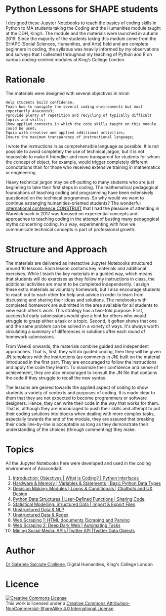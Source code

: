 # Python Lessons for SHAPE students
I designed these Jupyter Notebooks to teach the basics of coding skills in Python to MA students taking the Coding and the Humanities module taught at the DDH, King’s. The module and the materials were launched in autumn 2019. Since the majority of the students taking this module come from the SHAPE (Social Sciences, Humanities, and Arts) field and are complete beginners in coding, the syllabus was heavily informed by my observations and surveys that I collected throughout my teaching of Python and R on various coding-centred modules at King’s College London.

# Rationale
The materials were designed with several objectives in mind:

    Help students build confidence;
    Teach hwo to navigate the several coding environments but most importantly Anaconda3;
    Pprovide plenty of repetition and recycling of typically difficult topics and skills;
    Show applied contexts in which the code skills taught on this module could be used;
    Equip with creative and applied additional activities;
    Ensure the maximum transparency of instructional language;

I wrote the instructions in as comprehensible language as possible. It is not possible to avoid completely the use of technical jargon, but it is not impossible to make it friendlier and more transparent for students for whom the concept of object, for example, would trigger completely different connotations than for those who received extensive training in mathematics or engineering.

Heavy technical jargon may be off-putting to many students who are just beginning to take their first steps in coding. The mathematical pedagogical foundations of teaching coding and programming have been extensively questioned on the technical programmes. So why would we want to continue estranging humanities-oriented students? The wonderful [international conference CONSTRUIT](http://construit.org/conference/) that I had the pleasure of attending in Warwick back in 2017 was focused on experiential concepts and approaches to teaching coding in the attempt of busting many pedagogical myths concerning coding. In a way, experimenting with how we communicate technical concepts is part of professional growth.

# Structure and Approach
The materials are delivered as interactive Jupyter Notebooks structured around 10 lessons. Each lesson contains key materials and additional exercises. While I teach the key materials in a guided way, which means that students will do exercises as they follow my instructions in class, the additional activities are meant to be completed independently. I assign these extra materials as voluntary homework, but I also encourage students to reach out to each other for help and advice in order to learn from discussing and sharing their ideas and solutions. The notebooks with completed homework are submitted in the area available for all students to view each other’s work. This strategy has a two-fold purpose. First, successful early submissions would give a hint for others who would struggle to grasp either a task or a topic. Second, it goften shows that one and the same problem can be solved in a variety of ways. It's always worth circulating a summary of differences in solutions after each round of homework submissions.

From Week6 onwards, the materials combine guided and independent approaches. That is, first, they will do guided coding, then they will be given JN templates with the instructions (as comments in JN) built on the material introduced in the first part. They are encouraged to follow the instructions and apply the code they learnt. To maximize their confidence and sense of achievement, they are also encouraged to consult the JN file that contains the code if they struggle to recall the new syntax.

The lessons are geared towards the applied aspect of coding to show students a variety of contexts and purposes of coding. It is made clear to them that they are not expected to become programmers or software designers. Hence, they can write their code in the way that works for them. That is, although they are encouraged to push their skills and attempt to put their coding solutions into blocks when dealing with more complex tasks, especially towards the end of the module, they are assured that breaking their code line-by-line is acceptable as long as they demonstrate their understanding of the choices (through commenting) they make.

# Topics
All the Jupyter Notebooks here were developed and used in the coding environment of Anaconda3.

1. [Introduction: Objectives | What is Coding? | Python Interfaces](./01_Week1_Slides%20%26%20JN)
2. [Hardware & Memory | Variables & Statements | Basic Python Data Types](./02_Week2_JN%20%26%20images)
3. [Decision Making: Modules | Loops & Conditionals | Chatbots and UX Design](./03_Week3_JN%20%26%20images)
4. [Python Data Structures | User-Defined Functions | Sharing Code](./04_Week4_JN_Images%20%26%20Py%20Scripts)
5. [Statistical Modelling: Structured Data | Import & Export Files](./05_Week5_JN_Images%20%26%20Excel)
6. [Unstructured Data & NLP](./06_Week6_JN_Txt%20files_Images)
7. [Unstructured Data & Regex](./07_Week7_JN_Txt%20files)
8. [Web Scraping 1: HTML documents |Scraping and Parsing](./08_Week8_Slides_JN_Images)
9. [Web Scraping 2: Deep Dark Web | Automating Tasks](./09_Week_JN%20%26%20Images)
10. [Mining Social Media: APIs |Twitter API |Twitter Data Objects](./10_Week10_JN%20%26%20Images)

# Author
[Dr Gabriele Salciute Civiliene](https://www.kcl.ac.uk/people/dr-gabriele-salciute-civiliene), Digital Humanities, King's College London

# Licence

<a rel="license" href="http://creativecommons.org/licenses/by-nc-sa/4.0/"><img alt="Creative Commons License" style="border-width:0" src="https://i.creativecommons.org/l/by-nc-sa/4.0/88x31.png" /></a><br />This work is licensed under a <a rel="license" href="http://creativecommons.org/licenses/by-nc-sa/4.0/">Creative Commons Attribution-NonCommercial-ShareAlike 4.0 International License</a>.
